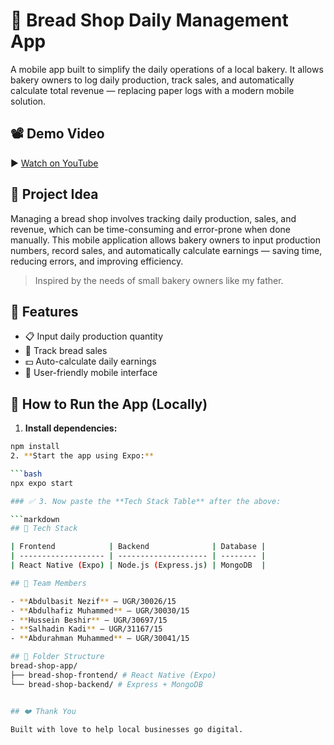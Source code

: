 # 🍞 Bread Shop Daily Management App

A mobile app built to simplify the daily operations of a local bakery. It allows bakery owners to log daily production, track sales, and automatically calculate total revenue — replacing paper logs with a modern mobile solution.

## 📽️ Demo Video

▶️ [Watch on YouTube](https://youtu.be/DnIHhOHjpqk)

## 🧠 Project Idea

Managing a bread shop involves tracking daily production, sales, and revenue, which can be time-consuming and error-prone when done manually. This mobile application allows bakery owners to input production numbers, record sales, and automatically calculate earnings — saving time, reducing errors, and improving efficiency.

> Inspired by the needs of small bakery owners like my father.

## 🧩 Features

- 📋 Input daily production quantity  
- 🛒 Track bread sales  
- 💵 Auto-calculate daily earnings  
- 📱 User-friendly mobile interface  

## 🚀 How to Run the App (Locally)

1. **Install dependencies:**

```bash
npm install
2. **Start the app using Expo:**

```bash
npx expo start

### ✅ 3. Now paste the **Tech Stack Table** after the above:

```markdown
## 🧱 Tech Stack

| Frontend            | Backend              | Database |
| ------------------- | -------------------- | -------- |
| React Native (Expo) | Node.js (Express.js) | MongoDB  |

## 👥 Team Members

- **Abdulbasit Nezif** — UGR/30026/15  
- **Abdulhafiz Muhammed** — UGR/30030/15  
- **Hussein Beshir** — UGR/30697/15  
- **Salhadin Kadi** — UGR/31167/15  
- **Abdurahman Muhammed** — UGR/30041/15  

## 📂 Folder Structure
bread-shop-app/
├── bread-shop-frontend/ # React Native (Expo)
└── bread-shop-backend/ # Express + MongoDB


## ❤️ Thank You

Built with love to help local businesses go digital.

